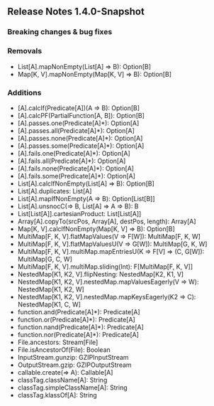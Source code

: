 ## Release Notes 1.4.0-Snapshot

### Breaking changes & bug fixes

### Removals
+ List[A].mapNonEmpty(List[A] => B): Option[B]
+ Map[K, V].mapNonEmpty(Map[K, V] => B): Option[B]

### Additions
+ [A].calcIf(Predicate[A])(A => B): Option[B]
+ [A].calcPF(PartialFunction[A, B]): Option[B]
+ [A].passes.one(Predicate[A]*): Option[A]
+ [A].passes.all(Predicate[A]*): Option[A]
+ [A].passes.none(Predicate[A]*): Option[A]
+ [A].passes.some(Predicate[A]*): Option[A]
+ [A].fails.one(Predicate[A]*): Option[A]
+ [A].fails.all(Predicate[A]*): Option[A]
+ [A].fails.none(Predicate[A]*): Option[A]
+ [A].fails.some(Predicate[A]*): Option[A]
+ List[A].calcIfNonEmpty(List[A] => B): Option[B]
+ List[A].duplicates: List[A]
+ List[A].mapIfNonEmpty(A => B): Option[List[B]]
+ List[A].unsnocC(=> B, List[A] => A => B): B
+ List[List[A]].cartesianProduct: List[List[A]]
+ Array[A].copyTo(srcPos, Array[A], destPos, length): Array[A]
+ Map[K, V].calcIfNonEmpty(Map[K, V] => B): Option[B]
+ MultiMap[F, K, V].flatMapValues(V => F[W]): MultiMap[F, K, W]
+ MultiMap[F, K, V].flatMapValuesU(V => G[W]): MultiMap[G, K, W]
+ MultiMap[F, K, V].multiMap.mapEntriesU(K => F[V] => (C, G[W]): MultiMap[G, C, W]
+ MultiMap[F, K, V].multiMap.sliding(Int): F[MultiMap[F, K, V]]
+ NestedMap[K1, K2, V].flipNesting: NestedMap[K2, K1, V]
+ NestedMap[K1, K2, V].nestedMap.mapValuesEagerly(V => W): NestedMap[K1, K2, W]
+ NestedMap[K1, K2, V].nestedMap.mapKeysEagerly(K2 => C): NestedMap[K1, C, W]
+ function.and(Predicate[A]*): Predicate[A]
+ function.or(Predicate[A]*): Predicate[A]
+ function.nand(Predicate[A]*): Predicate[A]
+ function.nor(Predicate[A]*): Predicate[A]
+ File.ancestors: Stream[File]
+ File.isAncestorOf(File): Boolean
+ InputStream.gunzip: GZIPInputStream
+ OutputStream.gzip: GZIPOutputStream
+ callable.create(=> A): Callable[A]
+ classTag.className[A]: String
+ classTag.simpleClassName[A]: String
+ classTag.klassOf[A]: String
